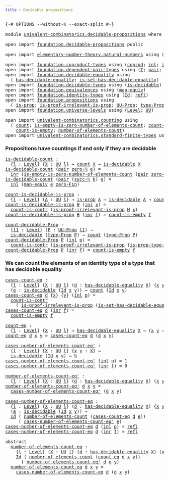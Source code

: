 ```yaml
---
title : Decidable propositions
---
```


<pre class="Agda"><a id="49" class="Symbol">{-#</a> <a id="53" class="Keyword">OPTIONS</a> <a id="61" class="Pragma">--without-K</a> <a id="73" class="Pragma">--exact-split</a> <a id="87" class="Symbol">#-}</a>

<a id="92" class="Keyword">module</a> <a id="99" href="univalent-combinatorics.decidable-propositions.html" class="Module">univalent-combinatorics.decidable-propositions</a> <a id="146" class="Keyword">where</a>

<a id="153" class="Keyword">open</a> <a id="158" class="Keyword">import</a> <a id="165" href="foundation.decidable-propositions.html" class="Module">foundation.decidable-propositions</a> <a id="199" class="Keyword">public</a>

<a id="207" class="Keyword">open</a> <a id="212" class="Keyword">import</a> <a id="219" href="elementary-number-theory.natural-numbers.html" class="Module">elementary-number-theory.natural-numbers</a> <a id="260" class="Keyword">using</a> <a id="266" class="Symbol">(</a><a id="267" href="elementary-number-theory.natural-numbers.html#1444" class="Datatype">ℕ</a><a id="268" class="Symbol">;</a> <a id="270" href="elementary-number-theory.natural-numbers.html#1465" class="InductiveConstructor">zero-ℕ</a><a id="276" class="Symbol">;</a> <a id="278" href="elementary-number-theory.natural-numbers.html#1478" class="InductiveConstructor">succ-ℕ</a><a id="284" class="Symbol">)</a>

<a id="287" class="Keyword">open</a> <a id="292" class="Keyword">import</a> <a id="299" href="foundation.coproduct-types.html" class="Module">foundation.coproduct-types</a> <a id="326" class="Keyword">using</a> <a id="332" class="Symbol">(</a><a id="333" href="foundation.coproduct-types.html#1168" class="Datatype">coprod</a><a id="339" class="Symbol">;</a> <a id="341" href="foundation.coproduct-types.html#1239" class="InductiveConstructor">inl</a><a id="344" class="Symbol">;</a> <a id="346" href="foundation.coproduct-types.html#1262" class="InductiveConstructor">inr</a><a id="349" class="Symbol">)</a>
<a id="351" class="Keyword">open</a> <a id="356" class="Keyword">import</a> <a id="363" href="foundation.dependent-pair-types.html" class="Module">foundation.dependent-pair-types</a> <a id="395" class="Keyword">using</a> <a id="401" class="Symbol">(</a><a id="402" href="foundation-core.dependent-pair-types.html#502" class="Record">Σ</a><a id="403" class="Symbol">;</a> <a id="405" href="foundation-core.dependent-pair-types.html#575" class="InductiveConstructor">pair</a><a id="409" class="Symbol">;</a> <a id="411" href="foundation-core.dependent-pair-types.html#592" class="Field">pr1</a><a id="414" class="Symbol">;</a> <a id="416" href="foundation-core.dependent-pair-types.html#604" class="Field">pr2</a><a id="419" class="Symbol">)</a>
<a id="421" class="Keyword">open</a> <a id="426" class="Keyword">import</a> <a id="433" href="foundation.decidable-equality.html" class="Module">foundation.decidable-equality</a> <a id="463" class="Keyword">using</a>
  <a id="471" class="Symbol">(</a> <a id="473" href="foundation.decidable-equality.html#1785" class="Function">has-decidable-equality</a><a id="495" class="Symbol">;</a> <a id="497" href="foundation.decidable-equality.html#6960" class="Function">is-set-has-decidable-equality</a><a id="526" class="Symbol">)</a>
<a id="528" class="Keyword">open</a> <a id="533" class="Keyword">import</a> <a id="540" href="foundation.decidable-types.html" class="Module">foundation.decidable-types</a> <a id="567" class="Keyword">using</a> <a id="573" class="Symbol">(</a><a id="574" href="foundation.decidable-types.html#1905" class="Function">is-decidable</a><a id="586" class="Symbol">)</a>
<a id="588" class="Keyword">open</a> <a id="593" class="Keyword">import</a> <a id="600" href="foundation.equivalences.html" class="Module">foundation.equivalences</a> <a id="624" class="Keyword">using</a> <a id="630" class="Symbol">(</a><a id="631" href="foundation-core.equivalences.html#1807" class="Function">map-equiv</a><a id="640" class="Symbol">)</a>
<a id="642" class="Keyword">open</a> <a id="647" class="Keyword">import</a> <a id="654" href="foundation.identity-types.html" class="Module">foundation.identity-types</a> <a id="680" class="Keyword">using</a> <a id="686" class="Symbol">(</a><a id="687" href="foundation-core.identity-types.html#641" class="Datatype">Id</a><a id="689" class="Symbol">;</a> <a id="691" href="foundation-core.identity-types.html#694" class="InductiveConstructor">refl</a><a id="695" class="Symbol">)</a>
<a id="697" class="Keyword">open</a> <a id="702" class="Keyword">import</a> <a id="709" href="foundation.propositions.html" class="Module">foundation.propositions</a> <a id="733" class="Keyword">using</a>
  <a id="741" class="Symbol">(</a> <a id="743" href="foundation-core.propositions.html#1246" class="Function">is-prop</a><a id="750" class="Symbol">;</a> <a id="752" href="foundation-core.propositions.html#2978" class="Function">is-proof-irrelevant-is-prop</a><a id="779" class="Symbol">;</a> <a id="781" href="foundation-core.propositions.html#1322" class="Function">UU-Prop</a><a id="788" class="Symbol">;</a> <a id="790" href="foundation-core.propositions.html#1424" class="Function">type-Prop</a><a id="799" class="Symbol">;</a> <a id="801" href="foundation-core.propositions.html#1491" class="Function">is-prop-type-Prop</a><a id="818" class="Symbol">)</a>
<a id="820" class="Keyword">open</a> <a id="825" class="Keyword">import</a> <a id="832" href="foundation.universe-levels.html" class="Module">foundation.universe-levels</a> <a id="859" class="Keyword">using</a> <a id="865" class="Symbol">(</a><a id="866" href="Agda.Primitive.html#597" class="Postulate">Level</a><a id="871" class="Symbol">;</a> <a id="873" href="foundation-core.universe-levels.html#222" class="Primitive">UU</a><a id="875" class="Symbol">)</a>

<a id="878" class="Keyword">open</a> <a id="883" class="Keyword">import</a> <a id="890" href="univalent-combinatorics.counting.html" class="Module">univalent-combinatorics.counting</a> <a id="923" class="Keyword">using</a>
  <a id="931" class="Symbol">(</a> <a id="933" href="univalent-combinatorics.counting.html#1759" class="Function">count</a><a id="938" class="Symbol">;</a> <a id="940" href="univalent-combinatorics.counting.html#3739" class="Function">is-empty-is-zero-number-of-elements-count</a><a id="981" class="Symbol">;</a> <a id="983" href="univalent-combinatorics.counting.html#4602" class="Function">count-is-contr</a><a id="997" class="Symbol">;</a>
    <a id="1003" href="univalent-combinatorics.counting.html#4307" class="Function">count-is-empty</a><a id="1017" class="Symbol">;</a> <a id="1019" href="univalent-combinatorics.counting.html#1887" class="Function">number-of-elements-count</a><a id="1043" class="Symbol">)</a>
<a id="1045" class="Keyword">open</a> <a id="1050" class="Keyword">import</a> <a id="1057" href="univalent-combinatorics.standard-finite-types.html" class="Module">univalent-combinatorics.standard-finite-types</a> <a id="1103" class="Keyword">using</a> <a id="1109" class="Symbol">(</a><a id="1110" href="univalent-combinatorics.standard-finite-types.html#7019" class="Function">zero-Fin</a><a id="1118" class="Symbol">)</a>
</pre>
### Propositions have countings if and only if they are decidable

<pre class="Agda"><a id="is-decidable-count"></a><a id="1200" href="univalent-combinatorics.decidable-propositions.html#1200" class="Function">is-decidable-count</a> <a id="1219" class="Symbol">:</a>
  <a id="1223" class="Symbol">{</a><a id="1224" href="univalent-combinatorics.decidable-propositions.html#1224" class="Bound">l</a> <a id="1226" class="Symbol">:</a> <a id="1228" href="Agda.Primitive.html#597" class="Postulate">Level</a><a id="1233" class="Symbol">}</a> <a id="1235" class="Symbol">{</a><a id="1236" href="univalent-combinatorics.decidable-propositions.html#1236" class="Bound">X</a> <a id="1238" class="Symbol">:</a> <a id="1240" href="foundation-core.universe-levels.html#222" class="Primitive">UU</a> <a id="1243" href="univalent-combinatorics.decidable-propositions.html#1224" class="Bound">l</a><a id="1244" class="Symbol">}</a> <a id="1246" class="Symbol">→</a> <a id="1248" href="univalent-combinatorics.counting.html#1759" class="Function">count</a> <a id="1254" href="univalent-combinatorics.decidable-propositions.html#1236" class="Bound">X</a> <a id="1256" class="Symbol">→</a> <a id="1258" href="foundation.decidable-types.html#1905" class="Function">is-decidable</a> <a id="1271" href="univalent-combinatorics.decidable-propositions.html#1236" class="Bound">X</a>
<a id="1273" href="univalent-combinatorics.decidable-propositions.html#1200" class="Function">is-decidable-count</a> <a id="1292" class="Symbol">(</a><a id="1293" href="foundation-core.dependent-pair-types.html#575" class="InductiveConstructor">pair</a> <a id="1298" href="elementary-number-theory.natural-numbers.html#1465" class="InductiveConstructor">zero-ℕ</a> <a id="1305" href="univalent-combinatorics.decidable-propositions.html#1305" class="Bound">e</a><a id="1306" class="Symbol">)</a> <a id="1308" class="Symbol">=</a>
  <a id="1312" href="foundation.coproduct-types.html#1262" class="InductiveConstructor">inr</a> <a id="1316" class="Symbol">(</a><a id="1317" href="univalent-combinatorics.counting.html#3739" class="Function">is-empty-is-zero-number-of-elements-count</a> <a id="1359" class="Symbol">(</a><a id="1360" href="foundation-core.dependent-pair-types.html#575" class="InductiveConstructor">pair</a> <a id="1365" href="elementary-number-theory.natural-numbers.html#1465" class="InductiveConstructor">zero-ℕ</a> <a id="1372" href="univalent-combinatorics.decidable-propositions.html#1305" class="Bound">e</a><a id="1373" class="Symbol">)</a> <a id="1375" href="foundation-core.identity-types.html#694" class="InductiveConstructor">refl</a><a id="1379" class="Symbol">)</a>
<a id="1381" href="univalent-combinatorics.decidable-propositions.html#1200" class="Function">is-decidable-count</a> <a id="1400" class="Symbol">(</a><a id="1401" href="foundation-core.dependent-pair-types.html#575" class="InductiveConstructor">pair</a> <a id="1406" class="Symbol">(</a><a id="1407" href="elementary-number-theory.natural-numbers.html#1478" class="InductiveConstructor">succ-ℕ</a> <a id="1414" href="univalent-combinatorics.decidable-propositions.html#1414" class="Bound">k</a><a id="1415" class="Symbol">)</a> <a id="1417" href="univalent-combinatorics.decidable-propositions.html#1417" class="Bound">e</a><a id="1418" class="Symbol">)</a> <a id="1420" class="Symbol">=</a>
  <a id="1424" href="foundation.coproduct-types.html#1239" class="InductiveConstructor">inl</a> <a id="1428" class="Symbol">(</a><a id="1429" href="foundation-core.equivalences.html#1807" class="Function">map-equiv</a> <a id="1439" href="univalent-combinatorics.decidable-propositions.html#1417" class="Bound">e</a> <a id="1441" href="univalent-combinatorics.standard-finite-types.html#7019" class="Function">zero-Fin</a><a id="1449" class="Symbol">)</a>

<a id="count-is-decidable-is-prop"></a><a id="1452" href="univalent-combinatorics.decidable-propositions.html#1452" class="Function">count-is-decidable-is-prop</a> <a id="1479" class="Symbol">:</a>
  <a id="1483" class="Symbol">{</a><a id="1484" href="univalent-combinatorics.decidable-propositions.html#1484" class="Bound">l</a> <a id="1486" class="Symbol">:</a> <a id="1488" href="Agda.Primitive.html#597" class="Postulate">Level</a><a id="1493" class="Symbol">}</a> <a id="1495" class="Symbol">{</a><a id="1496" href="univalent-combinatorics.decidable-propositions.html#1496" class="Bound">A</a> <a id="1498" class="Symbol">:</a> <a id="1500" href="foundation-core.universe-levels.html#222" class="Primitive">UU</a> <a id="1503" href="univalent-combinatorics.decidable-propositions.html#1484" class="Bound">l</a><a id="1504" class="Symbol">}</a> <a id="1506" class="Symbol">→</a> <a id="1508" href="foundation-core.propositions.html#1246" class="Function">is-prop</a> <a id="1516" href="univalent-combinatorics.decidable-propositions.html#1496" class="Bound">A</a> <a id="1518" class="Symbol">→</a> <a id="1520" href="foundation.decidable-types.html#1905" class="Function">is-decidable</a> <a id="1533" href="univalent-combinatorics.decidable-propositions.html#1496" class="Bound">A</a> <a id="1535" class="Symbol">→</a> <a id="1537" href="univalent-combinatorics.counting.html#1759" class="Function">count</a> <a id="1543" href="univalent-combinatorics.decidable-propositions.html#1496" class="Bound">A</a>
<a id="1545" href="univalent-combinatorics.decidable-propositions.html#1452" class="Function">count-is-decidable-is-prop</a> <a id="1572" href="univalent-combinatorics.decidable-propositions.html#1572" class="Bound">H</a> <a id="1574" class="Symbol">(</a><a id="1575" href="foundation.coproduct-types.html#1239" class="InductiveConstructor">inl</a> <a id="1579" href="univalent-combinatorics.decidable-propositions.html#1579" class="Bound">x</a><a id="1580" class="Symbol">)</a> <a id="1582" class="Symbol">=</a>
  <a id="1586" href="univalent-combinatorics.counting.html#4602" class="Function">count-is-contr</a> <a id="1601" class="Symbol">(</a><a id="1602" href="foundation-core.propositions.html#2978" class="Function">is-proof-irrelevant-is-prop</a> <a id="1630" href="univalent-combinatorics.decidable-propositions.html#1572" class="Bound">H</a> <a id="1632" href="univalent-combinatorics.decidable-propositions.html#1579" class="Bound">x</a><a id="1633" class="Symbol">)</a>
<a id="1635" href="univalent-combinatorics.decidable-propositions.html#1452" class="Function">count-is-decidable-is-prop</a> <a id="1662" href="univalent-combinatorics.decidable-propositions.html#1662" class="Bound">H</a> <a id="1664" class="Symbol">(</a><a id="1665" href="foundation.coproduct-types.html#1262" class="InductiveConstructor">inr</a> <a id="1669" href="univalent-combinatorics.decidable-propositions.html#1669" class="Bound">f</a><a id="1670" class="Symbol">)</a> <a id="1672" class="Symbol">=</a> <a id="1674" href="univalent-combinatorics.counting.html#4307" class="Function">count-is-empty</a> <a id="1689" href="univalent-combinatorics.decidable-propositions.html#1669" class="Bound">f</a>

<a id="count-decidable-Prop"></a><a id="1692" href="univalent-combinatorics.decidable-propositions.html#1692" class="Function">count-decidable-Prop</a> <a id="1713" class="Symbol">:</a>
  <a id="1717" class="Symbol">{</a><a id="1718" href="univalent-combinatorics.decidable-propositions.html#1718" class="Bound">l1</a> <a id="1721" class="Symbol">:</a> <a id="1723" href="Agda.Primitive.html#597" class="Postulate">Level</a><a id="1728" class="Symbol">}</a> <a id="1730" class="Symbol">(</a><a id="1731" href="univalent-combinatorics.decidable-propositions.html#1731" class="Bound">P</a> <a id="1733" class="Symbol">:</a> <a id="1735" href="foundation-core.propositions.html#1322" class="Function">UU-Prop</a> <a id="1743" href="univalent-combinatorics.decidable-propositions.html#1718" class="Bound">l1</a><a id="1745" class="Symbol">)</a> <a id="1747" class="Symbol">→</a>
  <a id="1751" href="foundation.decidable-types.html#1905" class="Function">is-decidable</a> <a id="1764" class="Symbol">(</a><a id="1765" href="foundation-core.propositions.html#1424" class="Function">type-Prop</a> <a id="1775" href="univalent-combinatorics.decidable-propositions.html#1731" class="Bound">P</a><a id="1776" class="Symbol">)</a> <a id="1778" class="Symbol">→</a> <a id="1780" href="univalent-combinatorics.counting.html#1759" class="Function">count</a> <a id="1786" class="Symbol">(</a><a id="1787" href="foundation-core.propositions.html#1424" class="Function">type-Prop</a> <a id="1797" href="univalent-combinatorics.decidable-propositions.html#1731" class="Bound">P</a><a id="1798" class="Symbol">)</a>
<a id="1800" href="univalent-combinatorics.decidable-propositions.html#1692" class="Function">count-decidable-Prop</a> <a id="1821" href="univalent-combinatorics.decidable-propositions.html#1821" class="Bound">P</a> <a id="1823" class="Symbol">(</a><a id="1824" href="foundation.coproduct-types.html#1239" class="InductiveConstructor">inl</a> <a id="1828" href="univalent-combinatorics.decidable-propositions.html#1828" class="Bound">p</a><a id="1829" class="Symbol">)</a> <a id="1831" class="Symbol">=</a>
  <a id="1835" href="univalent-combinatorics.counting.html#4602" class="Function">count-is-contr</a> <a id="1850" class="Symbol">(</a><a id="1851" href="foundation-core.propositions.html#2978" class="Function">is-proof-irrelevant-is-prop</a> <a id="1879" class="Symbol">(</a><a id="1880" href="foundation-core.propositions.html#1491" class="Function">is-prop-type-Prop</a> <a id="1898" href="univalent-combinatorics.decidable-propositions.html#1821" class="Bound">P</a><a id="1899" class="Symbol">)</a> <a id="1901" href="univalent-combinatorics.decidable-propositions.html#1828" class="Bound">p</a><a id="1902" class="Symbol">)</a>
<a id="1904" href="univalent-combinatorics.decidable-propositions.html#1692" class="Function">count-decidable-Prop</a> <a id="1925" href="univalent-combinatorics.decidable-propositions.html#1925" class="Bound">P</a> <a id="1927" class="Symbol">(</a><a id="1928" href="foundation.coproduct-types.html#1262" class="InductiveConstructor">inr</a> <a id="1932" href="univalent-combinatorics.decidable-propositions.html#1932" class="Bound">f</a><a id="1933" class="Symbol">)</a> <a id="1935" class="Symbol">=</a> <a id="1937" href="univalent-combinatorics.counting.html#4307" class="Function">count-is-empty</a> <a id="1952" href="univalent-combinatorics.decidable-propositions.html#1932" class="Bound">f</a>
</pre>
### We can count the elements of an identity type of a type that has decidable equality

<pre class="Agda"><a id="cases-count-eq"></a><a id="2056" href="univalent-combinatorics.decidable-propositions.html#2056" class="Function">cases-count-eq</a> <a id="2071" class="Symbol">:</a>
  <a id="2075" class="Symbol">{</a><a id="2076" href="univalent-combinatorics.decidable-propositions.html#2076" class="Bound">l</a> <a id="2078" class="Symbol">:</a> <a id="2080" href="Agda.Primitive.html#597" class="Postulate">Level</a><a id="2085" class="Symbol">}</a> <a id="2087" class="Symbol">{</a><a id="2088" href="univalent-combinatorics.decidable-propositions.html#2088" class="Bound">X</a> <a id="2090" class="Symbol">:</a> <a id="2092" href="foundation-core.universe-levels.html#222" class="Primitive">UU</a> <a id="2095" href="univalent-combinatorics.decidable-propositions.html#2076" class="Bound">l</a><a id="2096" class="Symbol">}</a> <a id="2098" class="Symbol">(</a><a id="2099" href="univalent-combinatorics.decidable-propositions.html#2099" class="Bound">d</a> <a id="2101" class="Symbol">:</a> <a id="2103" href="foundation.decidable-equality.html#1785" class="Function">has-decidable-equality</a> <a id="2126" href="univalent-combinatorics.decidable-propositions.html#2088" class="Bound">X</a><a id="2127" class="Symbol">)</a> <a id="2129" class="Symbol">{</a><a id="2130" href="univalent-combinatorics.decidable-propositions.html#2130" class="Bound">x</a> <a id="2132" href="univalent-combinatorics.decidable-propositions.html#2132" class="Bound">y</a> <a id="2134" class="Symbol">:</a> <a id="2136" href="univalent-combinatorics.decidable-propositions.html#2088" class="Bound">X</a><a id="2137" class="Symbol">}</a>
  <a id="2141" class="Symbol">(</a><a id="2142" href="univalent-combinatorics.decidable-propositions.html#2142" class="Bound">e</a> <a id="2144" class="Symbol">:</a> <a id="2146" href="foundation.decidable-types.html#1905" class="Function">is-decidable</a> <a id="2159" class="Symbol">(</a><a id="2160" href="foundation-core.identity-types.html#641" class="Datatype">Id</a> <a id="2163" href="univalent-combinatorics.decidable-propositions.html#2130" class="Bound">x</a> <a id="2165" href="univalent-combinatorics.decidable-propositions.html#2132" class="Bound">y</a><a id="2166" class="Symbol">))</a> <a id="2169" class="Symbol">→</a> <a id="2171" href="univalent-combinatorics.counting.html#1759" class="Function">count</a> <a id="2177" class="Symbol">(</a><a id="2178" href="foundation-core.identity-types.html#641" class="Datatype">Id</a> <a id="2181" href="univalent-combinatorics.decidable-propositions.html#2130" class="Bound">x</a> <a id="2183" href="univalent-combinatorics.decidable-propositions.html#2132" class="Bound">y</a><a id="2184" class="Symbol">)</a>
<a id="2186" href="univalent-combinatorics.decidable-propositions.html#2056" class="Function">cases-count-eq</a> <a id="2201" href="univalent-combinatorics.decidable-propositions.html#2201" class="Bound">d</a> <a id="2203" class="Symbol">{</a><a id="2204" href="univalent-combinatorics.decidable-propositions.html#2204" class="Bound">x</a><a id="2205" class="Symbol">}</a> <a id="2207" class="Symbol">{</a><a id="2208" href="univalent-combinatorics.decidable-propositions.html#2208" class="Bound">y</a><a id="2209" class="Symbol">}</a> <a id="2211" class="Symbol">(</a><a id="2212" href="foundation.coproduct-types.html#1239" class="InductiveConstructor">inl</a> <a id="2216" href="univalent-combinatorics.decidable-propositions.html#2216" class="Bound">p</a><a id="2217" class="Symbol">)</a> <a id="2219" class="Symbol">=</a>
  <a id="2223" href="univalent-combinatorics.counting.html#4602" class="Function">count-is-contr</a>
    <a id="2242" class="Symbol">(</a> <a id="2244" href="foundation-core.propositions.html#2978" class="Function">is-proof-irrelevant-is-prop</a> <a id="2272" class="Symbol">(</a><a id="2273" href="foundation.decidable-equality.html#6960" class="Function">is-set-has-decidable-equality</a> <a id="2303" href="univalent-combinatorics.decidable-propositions.html#2201" class="Bound">d</a> <a id="2305" href="univalent-combinatorics.decidable-propositions.html#2204" class="Bound">x</a> <a id="2307" href="univalent-combinatorics.decidable-propositions.html#2208" class="Bound">y</a><a id="2308" class="Symbol">)</a> <a id="2310" href="univalent-combinatorics.decidable-propositions.html#2216" class="Bound">p</a><a id="2311" class="Symbol">)</a>
<a id="2313" href="univalent-combinatorics.decidable-propositions.html#2056" class="Function">cases-count-eq</a> <a id="2328" href="univalent-combinatorics.decidable-propositions.html#2328" class="Bound">d</a> <a id="2330" class="Symbol">(</a><a id="2331" href="foundation.coproduct-types.html#1262" class="InductiveConstructor">inr</a> <a id="2335" href="univalent-combinatorics.decidable-propositions.html#2335" class="Bound">f</a><a id="2336" class="Symbol">)</a> <a id="2338" class="Symbol">=</a>
  <a id="2342" href="univalent-combinatorics.counting.html#4307" class="Function">count-is-empty</a> <a id="2357" href="univalent-combinatorics.decidable-propositions.html#2335" class="Bound">f</a>

<a id="count-eq"></a><a id="2360" href="univalent-combinatorics.decidable-propositions.html#2360" class="Function">count-eq</a> <a id="2369" class="Symbol">:</a>
  <a id="2373" class="Symbol">{</a><a id="2374" href="univalent-combinatorics.decidable-propositions.html#2374" class="Bound">l</a> <a id="2376" class="Symbol">:</a> <a id="2378" href="Agda.Primitive.html#597" class="Postulate">Level</a><a id="2383" class="Symbol">}</a> <a id="2385" class="Symbol">{</a><a id="2386" href="univalent-combinatorics.decidable-propositions.html#2386" class="Bound">X</a> <a id="2388" class="Symbol">:</a> <a id="2390" href="foundation-core.universe-levels.html#222" class="Primitive">UU</a> <a id="2393" href="univalent-combinatorics.decidable-propositions.html#2374" class="Bound">l</a><a id="2394" class="Symbol">}</a> <a id="2396" class="Symbol">→</a> <a id="2398" href="foundation.decidable-equality.html#1785" class="Function">has-decidable-equality</a> <a id="2421" href="univalent-combinatorics.decidable-propositions.html#2386" class="Bound">X</a> <a id="2423" class="Symbol">→</a> <a id="2425" class="Symbol">(</a><a id="2426" href="univalent-combinatorics.decidable-propositions.html#2426" class="Bound">x</a> <a id="2428" href="univalent-combinatorics.decidable-propositions.html#2428" class="Bound">y</a> <a id="2430" class="Symbol">:</a> <a id="2432" href="univalent-combinatorics.decidable-propositions.html#2386" class="Bound">X</a><a id="2433" class="Symbol">)</a> <a id="2435" class="Symbol">→</a> <a id="2437" href="univalent-combinatorics.counting.html#1759" class="Function">count</a> <a id="2443" class="Symbol">(</a><a id="2444" href="foundation-core.identity-types.html#641" class="Datatype">Id</a> <a id="2447" href="univalent-combinatorics.decidable-propositions.html#2426" class="Bound">x</a> <a id="2449" href="univalent-combinatorics.decidable-propositions.html#2428" class="Bound">y</a><a id="2450" class="Symbol">)</a>
<a id="2452" href="univalent-combinatorics.decidable-propositions.html#2360" class="Function">count-eq</a> <a id="2461" href="univalent-combinatorics.decidable-propositions.html#2461" class="Bound">d</a> <a id="2463" href="univalent-combinatorics.decidable-propositions.html#2463" class="Bound">x</a> <a id="2465" href="univalent-combinatorics.decidable-propositions.html#2465" class="Bound">y</a> <a id="2467" class="Symbol">=</a> <a id="2469" href="univalent-combinatorics.decidable-propositions.html#2056" class="Function">cases-count-eq</a> <a id="2484" href="univalent-combinatorics.decidable-propositions.html#2461" class="Bound">d</a> <a id="2486" class="Symbol">(</a><a id="2487" href="univalent-combinatorics.decidable-propositions.html#2461" class="Bound">d</a> <a id="2489" href="univalent-combinatorics.decidable-propositions.html#2463" class="Bound">x</a> <a id="2491" href="univalent-combinatorics.decidable-propositions.html#2465" class="Bound">y</a><a id="2492" class="Symbol">)</a>

<a id="cases-number-of-elements-count-eq&#39;"></a><a id="2495" href="univalent-combinatorics.decidable-propositions.html#2495" class="Function">cases-number-of-elements-count-eq&#39;</a> <a id="2530" class="Symbol">:</a>
  <a id="2534" class="Symbol">{</a><a id="2535" href="univalent-combinatorics.decidable-propositions.html#2535" class="Bound">l</a> <a id="2537" class="Symbol">:</a> <a id="2539" href="Agda.Primitive.html#597" class="Postulate">Level</a><a id="2544" class="Symbol">}</a> <a id="2546" class="Symbol">{</a><a id="2547" href="univalent-combinatorics.decidable-propositions.html#2547" class="Bound">X</a> <a id="2549" class="Symbol">:</a> <a id="2551" href="foundation-core.universe-levels.html#222" class="Primitive">UU</a> <a id="2554" href="univalent-combinatorics.decidable-propositions.html#2535" class="Bound">l</a><a id="2555" class="Symbol">}</a> <a id="2557" class="Symbol">{</a><a id="2558" href="univalent-combinatorics.decidable-propositions.html#2558" class="Bound">x</a> <a id="2560" href="univalent-combinatorics.decidable-propositions.html#2560" class="Bound">y</a> <a id="2562" class="Symbol">:</a> <a id="2564" href="univalent-combinatorics.decidable-propositions.html#2547" class="Bound">X</a><a id="2565" class="Symbol">}</a> <a id="2567" class="Symbol">→</a>
  <a id="2571" href="foundation.decidable-types.html#1905" class="Function">is-decidable</a> <a id="2584" class="Symbol">(</a><a id="2585" href="foundation-core.identity-types.html#641" class="Datatype">Id</a> <a id="2588" href="univalent-combinatorics.decidable-propositions.html#2558" class="Bound">x</a> <a id="2590" href="univalent-combinatorics.decidable-propositions.html#2560" class="Bound">y</a><a id="2591" class="Symbol">)</a> <a id="2593" class="Symbol">→</a> <a id="2595" href="elementary-number-theory.natural-numbers.html#1444" class="Datatype">ℕ</a>
<a id="2597" href="univalent-combinatorics.decidable-propositions.html#2495" class="Function">cases-number-of-elements-count-eq&#39;</a> <a id="2632" class="Symbol">(</a><a id="2633" href="foundation.coproduct-types.html#1239" class="InductiveConstructor">inl</a> <a id="2637" href="univalent-combinatorics.decidable-propositions.html#2637" class="Bound">p</a><a id="2638" class="Symbol">)</a> <a id="2640" class="Symbol">=</a> <a id="2642" class="Number">1</a>
<a id="2644" href="univalent-combinatorics.decidable-propositions.html#2495" class="Function">cases-number-of-elements-count-eq&#39;</a> <a id="2679" class="Symbol">(</a><a id="2680" href="foundation.coproduct-types.html#1262" class="InductiveConstructor">inr</a> <a id="2684" href="univalent-combinatorics.decidable-propositions.html#2684" class="Bound">f</a><a id="2685" class="Symbol">)</a> <a id="2687" class="Symbol">=</a> <a id="2689" class="Number">0</a>

<a id="number-of-elements-count-eq&#39;"></a><a id="2692" href="univalent-combinatorics.decidable-propositions.html#2692" class="Function">number-of-elements-count-eq&#39;</a> <a id="2721" class="Symbol">:</a>
  <a id="2725" class="Symbol">{</a><a id="2726" href="univalent-combinatorics.decidable-propositions.html#2726" class="Bound">l</a> <a id="2728" class="Symbol">:</a> <a id="2730" href="Agda.Primitive.html#597" class="Postulate">Level</a><a id="2735" class="Symbol">}</a> <a id="2737" class="Symbol">{</a><a id="2738" href="univalent-combinatorics.decidable-propositions.html#2738" class="Bound">X</a> <a id="2740" class="Symbol">:</a> <a id="2742" href="foundation-core.universe-levels.html#222" class="Primitive">UU</a> <a id="2745" href="univalent-combinatorics.decidable-propositions.html#2726" class="Bound">l</a><a id="2746" class="Symbol">}</a> <a id="2748" class="Symbol">(</a><a id="2749" href="univalent-combinatorics.decidable-propositions.html#2749" class="Bound">d</a> <a id="2751" class="Symbol">:</a> <a id="2753" href="foundation.decidable-equality.html#1785" class="Function">has-decidable-equality</a> <a id="2776" href="univalent-combinatorics.decidable-propositions.html#2738" class="Bound">X</a><a id="2777" class="Symbol">)</a> <a id="2779" class="Symbol">(</a><a id="2780" href="univalent-combinatorics.decidable-propositions.html#2780" class="Bound">x</a> <a id="2782" href="univalent-combinatorics.decidable-propositions.html#2782" class="Bound">y</a> <a id="2784" class="Symbol">:</a> <a id="2786" href="univalent-combinatorics.decidable-propositions.html#2738" class="Bound">X</a><a id="2787" class="Symbol">)</a> <a id="2789" class="Symbol">→</a> <a id="2791" href="elementary-number-theory.natural-numbers.html#1444" class="Datatype">ℕ</a>
<a id="2793" href="univalent-combinatorics.decidable-propositions.html#2692" class="Function">number-of-elements-count-eq&#39;</a> <a id="2822" href="univalent-combinatorics.decidable-propositions.html#2822" class="Bound">d</a> <a id="2824" href="univalent-combinatorics.decidable-propositions.html#2824" class="Bound">x</a> <a id="2826" href="univalent-combinatorics.decidable-propositions.html#2826" class="Bound">y</a> <a id="2828" class="Symbol">=</a>
  <a id="2832" href="univalent-combinatorics.decidable-propositions.html#2495" class="Function">cases-number-of-elements-count-eq&#39;</a> <a id="2867" class="Symbol">(</a><a id="2868" href="univalent-combinatorics.decidable-propositions.html#2822" class="Bound">d</a> <a id="2870" href="univalent-combinatorics.decidable-propositions.html#2824" class="Bound">x</a> <a id="2872" href="univalent-combinatorics.decidable-propositions.html#2826" class="Bound">y</a><a id="2873" class="Symbol">)</a>

<a id="cases-number-of-elements-count-eq"></a><a id="2876" href="univalent-combinatorics.decidable-propositions.html#2876" class="Function">cases-number-of-elements-count-eq</a> <a id="2910" class="Symbol">:</a>
  <a id="2914" class="Symbol">{</a><a id="2915" href="univalent-combinatorics.decidable-propositions.html#2915" class="Bound">l</a> <a id="2917" class="Symbol">:</a> <a id="2919" href="Agda.Primitive.html#597" class="Postulate">Level</a><a id="2924" class="Symbol">}</a> <a id="2926" class="Symbol">{</a><a id="2927" href="univalent-combinatorics.decidable-propositions.html#2927" class="Bound">X</a> <a id="2929" class="Symbol">:</a> <a id="2931" href="foundation-core.universe-levels.html#222" class="Primitive">UU</a> <a id="2934" href="univalent-combinatorics.decidable-propositions.html#2915" class="Bound">l</a><a id="2935" class="Symbol">}</a> <a id="2937" class="Symbol">(</a><a id="2938" href="univalent-combinatorics.decidable-propositions.html#2938" class="Bound">d</a> <a id="2940" class="Symbol">:</a> <a id="2942" href="foundation.decidable-equality.html#1785" class="Function">has-decidable-equality</a> <a id="2965" href="univalent-combinatorics.decidable-propositions.html#2927" class="Bound">X</a><a id="2966" class="Symbol">)</a> <a id="2968" class="Symbol">{</a><a id="2969" href="univalent-combinatorics.decidable-propositions.html#2969" class="Bound">x</a> <a id="2971" href="univalent-combinatorics.decidable-propositions.html#2971" class="Bound">y</a> <a id="2973" class="Symbol">:</a> <a id="2975" href="univalent-combinatorics.decidable-propositions.html#2927" class="Bound">X</a><a id="2976" class="Symbol">}</a>
  <a id="2980" class="Symbol">(</a><a id="2981" href="univalent-combinatorics.decidable-propositions.html#2981" class="Bound">e</a> <a id="2983" class="Symbol">:</a> <a id="2985" href="foundation.decidable-types.html#1905" class="Function">is-decidable</a> <a id="2998" class="Symbol">(</a><a id="2999" href="foundation-core.identity-types.html#641" class="Datatype">Id</a> <a id="3002" href="univalent-combinatorics.decidable-propositions.html#2969" class="Bound">x</a> <a id="3004" href="univalent-combinatorics.decidable-propositions.html#2971" class="Bound">y</a><a id="3005" class="Symbol">))</a> <a id="3008" class="Symbol">→</a>
  <a id="3012" href="foundation-core.identity-types.html#641" class="Datatype">Id</a> <a id="3015" class="Symbol">(</a> <a id="3017" href="univalent-combinatorics.counting.html#1887" class="Function">number-of-elements-count</a> <a id="3042" class="Symbol">(</a><a id="3043" href="univalent-combinatorics.decidable-propositions.html#2056" class="Function">cases-count-eq</a> <a id="3058" href="univalent-combinatorics.decidable-propositions.html#2938" class="Bound">d</a> <a id="3060" href="univalent-combinatorics.decidable-propositions.html#2981" class="Bound">e</a><a id="3061" class="Symbol">))</a>
     <a id="3069" class="Symbol">(</a> <a id="3071" href="univalent-combinatorics.decidable-propositions.html#2495" class="Function">cases-number-of-elements-count-eq&#39;</a> <a id="3106" href="univalent-combinatorics.decidable-propositions.html#2981" class="Bound">e</a><a id="3107" class="Symbol">)</a>
<a id="3109" href="univalent-combinatorics.decidable-propositions.html#2876" class="Function">cases-number-of-elements-count-eq</a> <a id="3143" href="univalent-combinatorics.decidable-propositions.html#3143" class="Bound">d</a> <a id="3145" class="Symbol">(</a><a id="3146" href="foundation.coproduct-types.html#1239" class="InductiveConstructor">inl</a> <a id="3150" href="univalent-combinatorics.decidable-propositions.html#3150" class="Bound">p</a><a id="3151" class="Symbol">)</a> <a id="3153" class="Symbol">=</a> <a id="3155" href="foundation-core.identity-types.html#694" class="InductiveConstructor">refl</a>
<a id="3160" href="univalent-combinatorics.decidable-propositions.html#2876" class="Function">cases-number-of-elements-count-eq</a> <a id="3194" href="univalent-combinatorics.decidable-propositions.html#3194" class="Bound">d</a> <a id="3196" class="Symbol">(</a><a id="3197" href="foundation.coproduct-types.html#1262" class="InductiveConstructor">inr</a> <a id="3201" href="univalent-combinatorics.decidable-propositions.html#3201" class="Bound">f</a><a id="3202" class="Symbol">)</a> <a id="3204" class="Symbol">=</a> <a id="3206" href="foundation-core.identity-types.html#694" class="InductiveConstructor">refl</a>

<a id="3212" class="Keyword">abstract</a>
  <a id="number-of-elements-count-eq"></a><a id="3223" href="univalent-combinatorics.decidable-propositions.html#3223" class="Function">number-of-elements-count-eq</a> <a id="3251" class="Symbol">:</a>
    <a id="3257" class="Symbol">{</a><a id="3258" href="univalent-combinatorics.decidable-propositions.html#3258" class="Bound">l</a> <a id="3260" class="Symbol">:</a> <a id="3262" href="Agda.Primitive.html#597" class="Postulate">Level</a><a id="3267" class="Symbol">}</a> <a id="3269" class="Symbol">{</a><a id="3270" href="univalent-combinatorics.decidable-propositions.html#3270" class="Bound">X</a> <a id="3272" class="Symbol">:</a> <a id="3274" href="foundation-core.universe-levels.html#222" class="Primitive">UU</a> <a id="3277" href="univalent-combinatorics.decidable-propositions.html#3258" class="Bound">l</a><a id="3278" class="Symbol">}</a> <a id="3280" class="Symbol">(</a><a id="3281" href="univalent-combinatorics.decidable-propositions.html#3281" class="Bound">d</a> <a id="3283" class="Symbol">:</a> <a id="3285" href="foundation.decidable-equality.html#1785" class="Function">has-decidable-equality</a> <a id="3308" href="univalent-combinatorics.decidable-propositions.html#3270" class="Bound">X</a><a id="3309" class="Symbol">)</a> <a id="3311" class="Symbol">(</a><a id="3312" href="univalent-combinatorics.decidable-propositions.html#3312" class="Bound">x</a> <a id="3314" href="univalent-combinatorics.decidable-propositions.html#3314" class="Bound">y</a> <a id="3316" class="Symbol">:</a> <a id="3318" href="univalent-combinatorics.decidable-propositions.html#3270" class="Bound">X</a><a id="3319" class="Symbol">)</a> <a id="3321" class="Symbol">→</a>
    <a id="3327" href="foundation-core.identity-types.html#641" class="Datatype">Id</a> <a id="3330" class="Symbol">(</a> <a id="3332" href="univalent-combinatorics.counting.html#1887" class="Function">number-of-elements-count</a> <a id="3357" class="Symbol">(</a><a id="3358" href="univalent-combinatorics.decidable-propositions.html#2360" class="Function">count-eq</a> <a id="3367" href="univalent-combinatorics.decidable-propositions.html#3281" class="Bound">d</a> <a id="3369" href="univalent-combinatorics.decidable-propositions.html#3312" class="Bound">x</a> <a id="3371" href="univalent-combinatorics.decidable-propositions.html#3314" class="Bound">y</a><a id="3372" class="Symbol">))</a>
      <a id="3381" class="Symbol">(</a> <a id="3383" href="univalent-combinatorics.decidable-propositions.html#2692" class="Function">number-of-elements-count-eq&#39;</a> <a id="3412" href="univalent-combinatorics.decidable-propositions.html#3281" class="Bound">d</a> <a id="3414" href="univalent-combinatorics.decidable-propositions.html#3312" class="Bound">x</a> <a id="3416" href="univalent-combinatorics.decidable-propositions.html#3314" class="Bound">y</a><a id="3417" class="Symbol">)</a>
  <a id="3421" href="univalent-combinatorics.decidable-propositions.html#3223" class="Function">number-of-elements-count-eq</a> <a id="3449" href="univalent-combinatorics.decidable-propositions.html#3449" class="Bound">d</a> <a id="3451" href="univalent-combinatorics.decidable-propositions.html#3451" class="Bound">x</a> <a id="3453" href="univalent-combinatorics.decidable-propositions.html#3453" class="Bound">y</a> <a id="3455" class="Symbol">=</a>
    <a id="3461" href="univalent-combinatorics.decidable-propositions.html#2876" class="Function">cases-number-of-elements-count-eq</a> <a id="3495" href="univalent-combinatorics.decidable-propositions.html#3449" class="Bound">d</a> <a id="3497" class="Symbol">(</a><a id="3498" href="univalent-combinatorics.decidable-propositions.html#3449" class="Bound">d</a> <a id="3500" href="univalent-combinatorics.decidable-propositions.html#3451" class="Bound">x</a> <a id="3502" href="univalent-combinatorics.decidable-propositions.html#3453" class="Bound">y</a><a id="3503" class="Symbol">)</a>
</pre>

